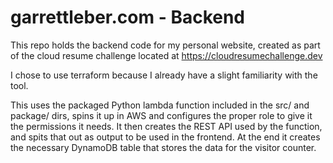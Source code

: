 # garrettleber.com - Backend
This repo holds the backend code for my personal website, created as part of the cloud resume challenge located at https://cloudresumechallenge.dev

I chose to use terraform because I already have a slight familiarity with the tool.

This uses the packaged Python lambda function included in the src/ and package/ dirs, spins it up in AWS and configures the proper role to give it the permissions it needs. It then creates the REST API used by the function, and spits that out as output to be used in the frontend. At the end it creates the necessary DynamoDB table that stores the data for the visitor counter.